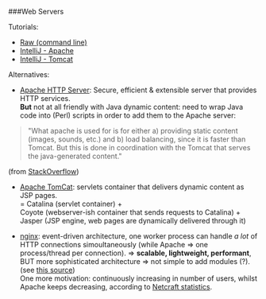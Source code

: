 ###Web Servers

Tutorials:
  * [Raw (command line)](https://www.ntu.edu.sg/home/ehchua/programming/howto/Tomcat_HowTo.html)
  * [IntelliJ - Apache](https://www.jetbrains.com/help/idea/2016.2/creating-a-local-server-configuration.html)
  * [IntelliJ - Tomcat](https://www.jetbrains.com/help/idea/2016.2/creating-and-running-your-first-web-application.html)

Alternatives:
  * [Apache HTTP Server](https://httpd.apache.org/): Secure, efficient & extensible server that provides HTTP services.  
  **But** not at all friendly with Java dynamic content: need to wrap Java code into (Perl) scripts in order to add them to the Apache server:

  > "What apache is used for is for either a) providing static content (images, sounds, etc.) and b) load balancing, since it is faster than Tomcat. But this is done in coordination with the Tomcat that serves the java-generated content."  

(from [StackOverflow](http://stackoverflow.com/questions/17034862/how-can-i-run-a-java-app-on-apache-2-2-without-tomcat))

  * [Apache TomCat](https://tomcat.apache.org/tomcat-3.2-doc/tomcat-apache-howto.html): servlets container that delivers dynamic content as JSP pages.  
  = Catalina (servlet container) +   
  Coyote (webserver-ish container that sends requests to Catalina) +  
  Jasper (JSP engine, web pages are dynamically delivered through it)  

  * [nginx](https://en.wikipedia.org/wiki/Nginx): event-driven architecture, one worker process can handle *a lot* of HTTP connections simoultaneously (while Apache => one process/thread per connection). => **scalable, lightweight, performant**, BUT more sophisticated architecture => not simple to add modules (?). (see [this source](https://www.nginx.com/blog/nginx-vs-apache-our-view/))  
  One more motivation: continuously increasing in number of users, whilst Apache keeps decreasing, according to [Netcraft statistics](https://news.netcraft.com/archives/2016/10/21/october-2016-web-server-survey.html).
